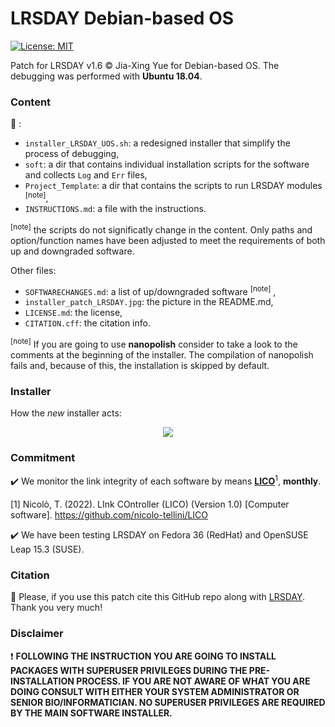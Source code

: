 # LRSDAY Debian-based OS

[![License: MIT](https://img.shields.io/badge/License-MIT-yellow.svg)](https://opensource.org/licenses/MIT)

Patch for LRSDAY v1.6 © Jia-Xing Yue for Debian-based OS.
The debugging was performed with **Ubuntu 18.04**.

### Content
:open_file_folder: :

 - ```installer_LRSDAY_UOS.sh```: a redesigned installer that simplify the process of debugging,</br>
 - ```soft```: a dir that contains individual installation scripts for the software and collects ```Log``` and ```Err``` files, </br>
 - ```Project_Template```: a dir that contains the scripts to run LRSDAY modules <sup>[note]</sup>,</br>
 - ```INSTRUCTIONS.md```: a file with the instructions.</br>

<sup>[note]</sup> the scripts do not significatly change in the content. Only paths and option/function names have been adjusted to meet the requirements of both up and downgraded software. 
 
 Other files:
- ```SOFTWARECHANGES.md```: a list of up/downgraded software <sup>[note]</sup> ,
- ```installer_patch_LRSDAY.jpg```: the picture in the README.md,
- ```LICENSE.md```: the license,
- ```CITATION.cff```: the citation info.

<sup>[note]</sup> If you are going to use **nanopolish** consider to take a look to the comments at the beginning of the installer. The compilation of nanopolish fails and, because of this, the installation is skipped by default.  

### Installer

How the *new* installer acts:

<p align="center">
  <img src="https://github.com/nicolo-tellini/LRSDAY-UbuntuOS/blob/main/installer_patch_LRSDAY.jpg" />
</p>

### Commitment
:heavy_check_mark: We monitor the link integrity of each software by means [**LICO**](https://github.com/nicolo-tellini/LICO)<sup>1</sup>, **monthly**.

[1] Nicolò, T. (2022). LInk COntroller (LICO) (Version 1.0) [Computer software]. https://github.com/nicolo-tellini/LICO

:heavy_check_mark: We have been testing LRSDAY on Fedora 36 (RedHat) and OpenSUSE Leap 15.3 (SUSE).

### Citation 

:page_facing_up: Please, if you use this patch cite this GitHub repo along with [LRSDAY](https://github.com/yjx1217/LRSDAY#citations).
Thank you very much!

### Disclaimer

:heavy_exclamation_mark: **FOLLOWING THE INSTRUCTION YOU ARE GOING TO INSTALL PACKAGES WITH SUPERUSER PRIVILEGES DURING THE PRE-INSTALLATION PROCESS. IF YOU ARE NOT AWARE OF WHAT YOU ARE DOING CONSULT WITH EITHER YOUR SYSTEM ADMINISTRATOR OR SENIOR BIO/INFORMATICIAN. NO SUPERUSER PRIVILEGES ARE REQUIRED BY THE MAIN SOFTWARE INSTALLER.**

